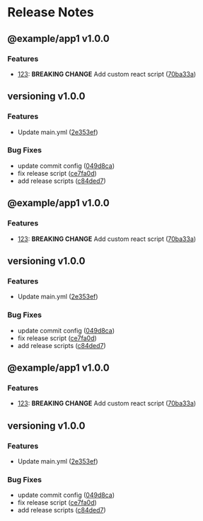# Release Notes

## @example/app1 v1.0.0

### Features

- [123](https://rally.com/issues/123): **BREAKING CHANGE** Add custom react script ([70ba33a](https://github.com/commit/70ba33a))

## versioning v1.0.0

### Features

- Update main.yml ([2e353ef](https://github.com/commit/2e353ef))

### Bug Fixes

- update commit config ([049d8ca](https://github.com/commit/049d8ca))
- fix release script ([ce7fa0d](https://github.com/commit/ce7fa0d))
- add release scripts ([c84ded7](https://github.com/commit/c84ded7))

## @example/app1 v1.0.0

### Features

- [123](https://rally.com/issues/123): **BREAKING CHANGE** Add custom react script ([70ba33a](https://github.com/commit/70ba33a))

## versioning v1.0.0

### Features

- Update main.yml ([2e353ef](https://github.com/commit/2e353ef))

### Bug Fixes

- update commit config ([049d8ca](https://github.com/commit/049d8ca))
- fix release script ([ce7fa0d](https://github.com/commit/ce7fa0d))
- add release scripts ([c84ded7](https://github.com/commit/c84ded7))

## @example/app1 v1.0.0

### Features

- [123](https://rally.com/issues/123): **BREAKING CHANGE** Add custom react script ([70ba33a](https://github.com/commit/70ba33a))

## versioning v1.0.0

### Features

- Update main.yml ([2e353ef](https://github.com/commit/2e353ef))

### Bug Fixes

- update commit config ([049d8ca](https://github.com/commit/049d8ca))
- fix release script ([ce7fa0d](https://github.com/commit/ce7fa0d))
- add release scripts ([c84ded7](https://github.com/commit/c84ded7))
